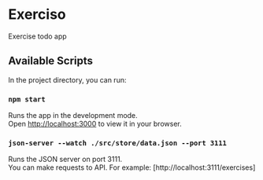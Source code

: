 # Exerciso

Exercise todo app

## Available Scripts

In the project directory, you can run:

### `npm start`

Runs the app in the development mode.\
Open [http://localhost:3000](http://localhost:3000) to view it in your browser.

### `json-server --watch ./src/store/data.json --port 3111`

Runs the JSON server on port 3111.\
You can make requests to API. For example: [http://localhost:3111/exercises]
